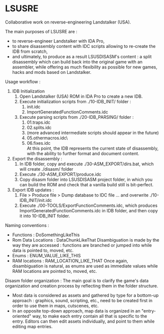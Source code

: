LSUSRE
=====

Collaborative work on reverse-engineering Landstalker (USA).

The main purposes of LSUSRE are :
- to reverse-engineer Landstalker with IDA Pro,
- to share disassembly content with IDC scripts allowing to re-create the IDB from scratch,
- and ultimately, to produce as a result LSUSDISASM's content : a split disassembly which can build back into the original game with an assembler, while offering as much flexibility as possible for new games, hacks and mods based on Landstalker. 


Usage workflow :
1. IDB Initialization
    1. Open Landstalker (USA) ROM in IDA Pro to create a new IDB.
    2. Execute initialization scripts from ./10-IDB_INIT/ folder : 
        1. init.idc
        2. ImportGeneratedFunctionComments.idc
    3. Execute parsing scripts from ./20-IDB_PARSING/ folder :
        1. 01.traps.idc
        2. 02.splits.idc
        3. (more advanced intermediate scripts should appear in the future)
        4. 05.othermacros.idc\
        5. 06.fixes.idc\
        At this point, the IDB represents the current state of disassembly, with the ability to further format and document content.
2. Export the disassembly :
    1. In IDB folder, copy and execute ./30-ASM_EXPORT/dirs.bat, which will create ./disasm/ folder
    2. Execute ./30-ASM_EXPORT/produce.idc
    3. Copy disasm folder into LSUSDISASM project folder, in which you can build the ROM and check that a vanilla build still is bit-perfect.
3. Export IDB updates :
    1. File > Produce file > Dump database to IDC file ... and overwrite ./10-IDB_INIT/init.idc
    2. Execute ./00-TOOLS/ExportFunctionComments.idc, which produces ImportGeneratedFunctionComments.idc in IDB folder, and then copy it into 10-IDB_INIT folder.


Naming conventions :
- Functions : DoSomethingLikeThis
- Rom Data Locations : DataChunkLikeThat
Disambiguation is made by the way they are accessed : functions are
branched or jumped into while data is pointed to, moved, etc.
- Enums : ENUM_VALUE_LIKE_THIS
- RAM locations : RAM_LOCATION_LIKE_THAT
Once again, disambiguation is natural, as enums are used as immediate
values while RAM locations are pointed to, moved, etc.


Disasm folder organization :
The main goal is to clarify the game's data organization and creation
process by reflecting them in the folder structure.
- Most data is considered as assets and gathered by type for a
bottom-up approach : graphics, sound, scripting, etc., need to be
created first in order to use them in maps, cutscenes, etc.
- In an opposite top-down approach, map data is organized in an
"entry-oriented" way, to make each entry contain all that is specific to
the entry.
Editors can then edit assets individually, and point to them while
editing map entries.
